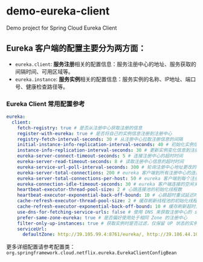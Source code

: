 # demo-eureka-client
Demo project for Spring Cloud Eureka Client

## Eureka 客户端的配置主要分为两方面：
- `eureka.client`: **服务注册**相关的配置信息：服务注册中心的地址、服务获取的间隔时间、可用区域等。
- `eureka.instance`: **服务实例**相关的配置信息：服务实例的名称、IP地址、端口号、健康检查路径等。

### Eureka Client 常用配置参考
```yaml
eureka:
  client:
    fetch-registry: true # 是否从注册中心获取注册的信息
    register-with-eureka: true # 是否将自己的实例信息注册到注册中心
    registry-fetch-interval-seconds: 30 # 从注册中心拉取注册信息的间隔
    initial-instance-info-replication-interval-seconds: 40 # 初始化实例信息到注册中心的间隔
    instance-info-replication-interval-seconds: 30 # 更新实例变化信息到注册中心的间隔
    eureka-server-connect-timeout-seconds: 5 # 连接注册中心的超时时间
    eureka-server-read-timeout-seconds: 8 # 读取注册中心信息的超时时间
    eureka-service-url-poll-interval-seconds: 300 # 轮询注册中心地址更改的间隔
    eureka-server-total-connections: 200 # eureka 客户端到所有注册中心的连接总数
    eureka-server-total-connections-per-host: 50 # eureka 客户端到每个注册中心主机的连接总数
    eureka-connection-idle-timeout-seconds: 30 # eureka 客户端连接的空闲关闭时间
    heartbeat-executor-thread-pool-size: 2 # 心跳连接池的初始化线程数
    heartbeat-executor-exponential-back-off-bound: 10 # 心跳超时重试延迟时间的最大乘数值
    cache-refresh-executor-thread-pool-size: 2 # 缓存刷新线程池的初始化线程数
    cache-refresh-executor-exponential-back-off-bound: 10 # 缓存刷新超时重试延迟时间的最大乘数值
    use-dns-for-fetching-service-urls: false # 使用 DNS 来获取注册中心的 serviceUrl
    prefer-same-zone-eureka: true # 是否偏好使用处于相同 Zone 的注册中心
    filter-only-up-instances: true # 获取实例时是否过滤，仅保留 UP 状态的实例
    serviceUrl:
      defaultZone: http://39.105.99.4:8761/eureka/, http://39.106.44.105:8761/eureka/
```
更多详细配置请参考配置类：`org.springframework.cloud.netflix.eureka.EurekaClientConfigBean`